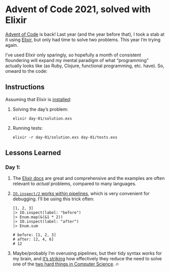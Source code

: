 # Advent of Code 2021, solved with Elixir

[Advent of Code](https://adventofcode.com/) is back! Last year (and the year before that), I took a stab at it using [Elixir](https://elixir-lang.org/), but only had time to solve two problems. This year I’m trying again.

I’ve used Elixir only sparingly, so hopefully a month of consistent floundering will expand my mental paradigm of what “programming” actually looks like (as Ruby, Clojure, functional programming, etc. have). So, onward to the code:

## Instructions

Assuming that Elixir is [installed](https://elixir-lang.org/install.html):

1. Solving the day’s problem:

   `elixir day-01/solution.exs`

2. Running tests:

   `elixir -r day-01/solution.exs day-01/tests.exs`

## Lessons Learned

### Day 1:

1. The [Elixir docs](https://hexdocs.pm/elixir/) are great and comprehensive and the examples are often relevant to _actual_ problems, compared to many languages. 

2. [`IO.inspect/2` works within pipelines](https://blog.appsignal.com/2021/11/30/three-ways-to-debug-code-in-elixir.html), which is very convenient for debugging. I’ll be using this trick often:

   ```
   [1, 2, 3]
   |> IO.inspect(label: "before")
   |> Enum.map(&(&1 * 2))
   |> IO.inspect(label: "after")
   |> Enum.sum
   
   # before: [1, 2, 3]
   # after: [2, 4, 6]
   # 12
   ```

3. Maybe/probably I’m overusing pipelines, but their tidy syntax works for my brain, and [it’s striking](https://github.com/zacwasielewski/adventofcode-2021-elixir/commit/b3d29d08ee8e8a09232e9d73ec42b32346c20554) how effectively they reduce the need to solve one of the [two hard things in Computer Science](https://martinfowler.com/bliki/TwoHardThings.html). 🔥